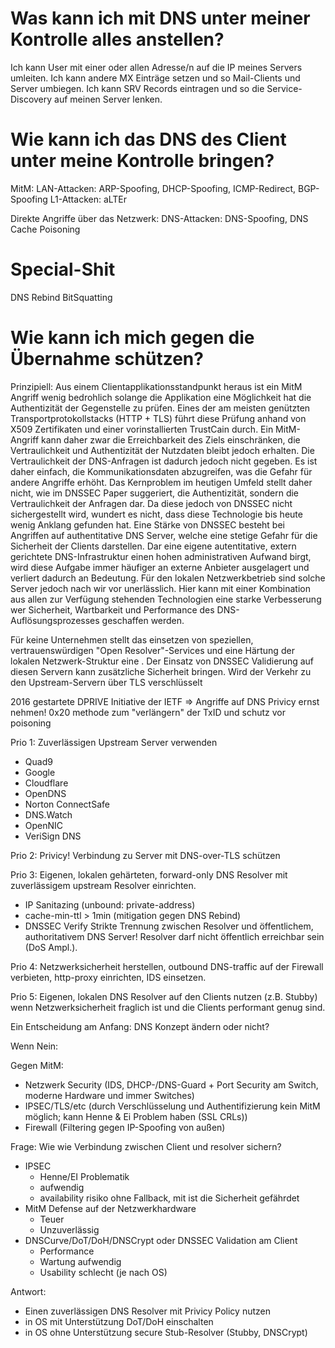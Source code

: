 # Was kann ich mit DNS unter meiner Kontrolle alles anstellen?

Ich kann User mit einer oder allen Adresse/n auf die IP meines Servers umleiten.
Ich kann andere MX Einträge setzen und so Mail-Clients und Server umbiegen.
Ich kann SRV Records eintragen und so die Service-Discovery auf meinen Server lenken.

# Wie kann ich das DNS des Client unter meine Kontrolle bringen?

MitM:
LAN-Attacken: ARP-Spoofing, DHCP-Spoofing, ICMP-Redirect, BGP-Spoofing
L1-Attacken: aLTEr

Direkte Angriffe über das Netzwerk:
DNS-Attacken: DNS-Spoofing, DNS Cache Poisoning

# Special-Shit
DNS Rebind
BitSquatting

# Wie kann ich mich gegen die Übernahme schützen?

Prinzipiell:
Aus einem Clientapplikationsstandpunkt heraus ist ein MitM Angriff wenig bedrohlich solange die Applikation eine Möglichkeit hat die Authentizität der Gegenstelle zu prüfen. Eines der am meisten genützten Transportprotokollstacks (HTTP + TLS) führt diese Prüfung anhand von X509 Zertifikaten und einer vorinstallierten TrustCain durch. Ein MitM-Angriff kann daher zwar die Erreichbarkeit des Ziels einschränken, die Vertraulichkeit und Authentizität der Nutzdaten bleibt jedoch erhalten. Die Vertraulichkeit der DNS-Anfragen ist dadurch jedoch nicht gegeben. Es ist daher einfach, die Kommunikationsdaten abzugreifen, was die Gefahr für andere Angriffe erhöht. Das Kernproblem im heutigen Umfeld stellt daher nicht, wie im DNSSEC Paper suggeriert, die Authentizität, sondern die Vertraulichkeit der Anfragen dar. Da diese jedoch von DNSSEC nicht sichergestellt wird, wundert es nicht, dass diese Technologie bis heute wenig Anklang gefunden hat. Eine Stärke von DNSSEC besteht bei Angriffen auf authentitative DNS Server, welche eine stetige Gefahr für die Sicherheit der Clients darstellen. Dar eine eigene autentitative, extern gerichtete DNS-Infrastruktur einen hohen administrativen Aufwand birgt, wird diese Aufgabe immer häufiger an externe Anbieter ausgelagert und verliert dadurch an Bedeutung. Für den lokalen Netzwerkbetrieb sind solche Server jedoch nach wir vor unerlässlich. Hier kann mit einer Kombination aus allen zur Verfügung stehenden Technologien eine starke Verbesserung wer Sicherheit, Wartbarkeit und Performance des DNS-Auflösungsprozesses geschaffen werden.  

Für keine Unternehmen stellt das einsetzen von speziellen, vertrauenswürdigen "Open Resolver"-Services und eine Härtung der lokalen Netzwerk-Struktur eine . Der Einsatz von DNSSEC Validierung auf diesen Servern kann zusätzliche Sicherheit bringen. Wird der Verkehr zu den Upstream-Servern über TLS verschlüsselt 

2016 gestartete DPRIVE Initiative der IETF => Angriffe auf DNS Privicy ernst nehmen!
0x20 methode zum "verlängern" der TxID und schutz vor poisoning

Prio 1:
Zuverlässigen Upstream Server verwenden 
* Quad9
* Google
* Cloudflare
* OpenDNS
* Norton ConnectSafe
* DNS.Watch
* OpenNIC
* VeriSign DNS

Prio 2:
Privicy! Verbindung zu Server mit DNS-over-TLS schützen

Prio 3:
Eigenen, lokalen gehärteten, forward-only DNS Resolver mit zuverlässigem upstream Resolver einrichten.
* IP Sanitazing (unbound: private-address)
* cache-min-ttl > 1min (mitigation gegen DNS Rebind)
* DNSSEC Verify
Strikte Trennung zwischen Resolver und öffentlichem, authoritativem DNS Server! Resolver darf nicht öffentlich erreichbar sein (DoS Ampl.).

Prio 4:
Netzwerksicherheit herstellen, outbound DNS-traffic auf der Firewall verbieten, http-proxy einrichten, IDS einsetzen. 

Prio 5:
Eigenen, lokalen DNS Resolver auf den Clients nutzen (z.B. Stubby) wenn Netzwerksicherheit fraglich ist und die Clients performant genug sind.



Ein Entscheidung am Anfang: DNS Konzept ändern oder nicht?

Wenn Nein:

Gegen MitM: 
* Netzwerk Security (IDS, DHCP-/DNS-Guard + Port Security am Switch, moderne Hardware und immer Switches)
* IPSEC/TLS/etc (durch Verschlüsselung und Authentifizierung kein MitM möglich; kann Henne & Ei Problem haben (SSL CRLs))
* Firewall (Filtering gegen IP-Spoofing von außen)


Frage: Wie wie Verbindung zwischen Client und resolver sichern?
* IPSEC 
  * Henne/EI Problematik
  * aufwendig
  * availability risiko ohne Fallback, mit ist die Sicherheit gefährdet
* MitM Defense auf der Netzwerkhardware
  * Teuer
  * Unzuverlässig
* DNSCurve/DoT/DoH/DNSCrypt oder DNSSEC Validation am Client
  * Performance
  * Wartung aufwendig
  * Usability schlecht (je nach OS)

Antwort: 
* Einen zuverlässigen DNS Resolver mit Privicy Policy nutzen
* in OS mit Unterstützung DoT/DoH einschalten
* in OS ohne Unterstützung secure Stub-Resolver (Stubby, DNSCrypt) 
